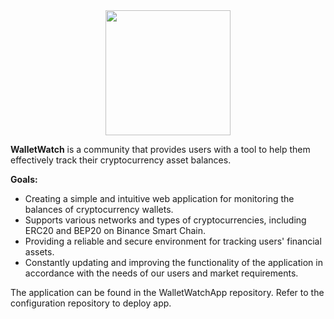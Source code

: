 <div id="header" align="center">
  <img src="https://media.giphy.com/media/v1.Y2lkPTc5MGI3NjExNG9ia2V5aWl0ZWp0Zmx1czd3N3hkbXF3aXl5c3ZuMHR2aDJrMGUxbyZlcD12MV9pbnRlcm5hbF9naWZfYnlfaWQmY3Q9Zw/3ohs7HdhQA4ffttvrO/giphy.gif" width="200"/>
</div>

<b>WalletWatch</b> is a community that provides users with a tool to help them effectively track their cryptocurrency asset balances.

<b>Goals:</b>

- Creating a simple and intuitive web application for monitoring the balances of cryptocurrency wallets.
- Supports various networks and types of cryptocurrencies, including ERC20 and BEP20 on Binance Smart Chain.
- Providing a reliable and secure environment for tracking users' financial assets.
- Constantly updating and improving the functionality of the application in accordance with the needs of our users and market requirements.

The application can be found in the WalletWatchApp repository. Refer to the configuration repository to deploy app.
